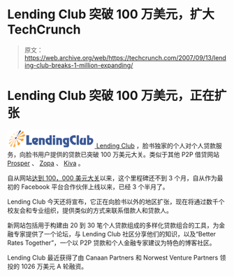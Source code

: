 # Lending Club 突破 100 万美元，扩大 TechCrunch

> 原文：<https://web.archive.org/web/https://techcrunch.com/2007/09/13/lending-club-breaks-1-million-expanding/>

# Lending Club 突破 100 万美元，正在扩张

[![lendingclub.png](img/709b81745e920068f6341377a96f4201.png) Lending Club](https://web.archive.org/web/20221208221410/http://www.lendingclub.com/) ，脸书独家的个人对个人贷款服务，向脸书用户提供的贷款已突破 100 万美元大关。类似于其他 P2P 借贷网站 [Prosper](https://web.archive.org/web/20221208221410/http://crunchbase.com/company/prosper) 、 [Zopa](https://web.archive.org/web/20221208221410/http://crunchbase.com/company/zopa) 、 [Kiva](https://web.archive.org/web/20221208221410/http://crunchbase.com/company/kiva) 。

自从网站[达到 100，000 美元大关](https://web.archive.org/web/20221208221410/http://www.beta.techcrunch.com/2007/06/20/lending-club-passes-100000-mark-in-loans-to-facebook-users/)以来，这个里程碑还不到 3 个月，自从作为最初的 Facebook 平台合作伙伴上线以来，已经 3 个半月了。

Lending Club 今天还将宣布，它正在向脸书以外的地区扩张，现在将通过数千个校友会和专业组织，提供类似的方式来联系借款人和贷款人。

新网站包括用于构建由 20 到 30 笔个人贷款组成的多样化贷款组合的工具，为金融专家提供了一个论坛，与 Lending Club 社区分享他们的知识，以及“Better Rates Together”，一个以 P2P 贷款和个人金融专家建议为特色的博客社区。

Lending Club 最近获得了由 Canaan Partners 和 Norwest Venture Partners 领投的 1026 万美元 A 轮融资。